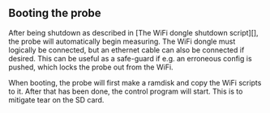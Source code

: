 ## Booting the probe
After being shutdown as described in [The WiFi dongle shutdown script][], the
probe will automatically begin measuring. The WiFi dongle must logically
be connected, but an ethernet cable can also be connected if desired. This
can be useful as a safe-guard if e.g. an erroneous config is pushed, which
locks the probe out from the WiFi.

When booting, the probe will first make a ramdisk and copy the WiFi scripts to
it. After that has been done, the control program will start. This is to
mitigate tear on the SD card.
